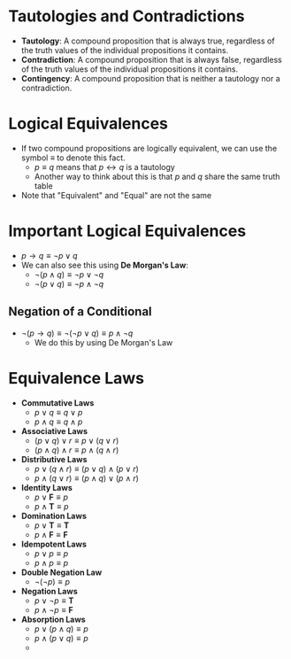 # Tautologies and Contradictions
- **Tautology**: A compound proposition that is always true, regardless of the truth values of the individual propositions it contains.
- **Contradiction**: A compound proposition that is always false, regardless of the truth values of the individual propositions it contains.
- **Contingency**: A compound proposition that is neither a tautology nor a contradiction.

# Logical Equivalences
- If two compound propositions are logically equivalent, we can use the symbol $\equiv$ to denote this fact.
  - $p \equiv q$ means that $p \leftrightarrow q$ is a tautology
  - Another way to think about this is that $p$ and $q$ share the same truth table
- Note that "Equivalent" and "Equal" are not the same

# Important Logical Equivalences
- $p \rightarrow q \equiv \neg p \vee q$
- We can also see this using **De Morgan's Law**:
  - $\neg (p \wedge q) \equiv \neg p \vee \neg q$
  - $\neg (p \vee q) \equiv \neg p \wedge \neg q$

## Negation of a Conditional
- $\neg (p \rightarrow q) \equiv \neg(\neg p \vee q) \equiv p \wedge \neg q$
  - We do this by using De Morgan's Law

# Equivalence Laws
- **Commutative Laws**
  - $p \vee q \equiv q \vee p$
  - $p \wedge q \equiv q \wedge p$
- **Associative Laws**
  - $(p \vee q) \vee r \equiv p \vee (q \vee r)$
  - $(p \wedge q) \wedge r \equiv p \wedge (q \wedge r)$
- **Distributive Laws**
  - $p \vee (q \wedge r) \equiv (p \vee q) \wedge (p \vee r)$
  - $p \wedge (q \vee r) \equiv (p \wedge q) \vee (p \wedge r)$
- **Identity Laws**
  - $p \vee \textbf{F} \equiv p$
  - $p \wedge \textbf{T} \equiv p$
- **Domination Laws**
  - $p \vee \textbf{T} \equiv \textbf{T}$
  - $p \wedge \textbf{F} \equiv \textbf{F}$
- **Idempotent Laws**
  - $p \vee p \equiv p$
  - $p \wedge p \equiv p$
- **Double Negation Law**
  - $\neg (\neg p) \equiv p$
- **Negation Laws**
  - $p \vee \neg p \equiv \textbf{T}$
  - $p \wedge \neg p \equiv \textbf{F}$
- **Absorption Laws**
  - $p \vee (p \wedge q) \equiv p$
  - $p \wedge (p \vee q) \equiv p$
  - 
